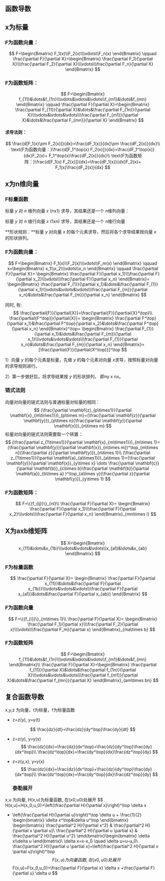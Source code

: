 ## 函数导数

## x为标量

### F为函数向量：

$$
F=\begin{Bmatrix}
F_1(x)\\F_2(x)\\\vdots\\F_n(x)
\end{Bmatrix}
\qquad
\frac{\partial F}{\partial X}=\begin{Bmatrix}
\frac{\partial F_1}{\partial X}\\\frac{\partial F_2}{\partial X}\\\vdots\\\frac{\partial F_n}{\partial X}
\end{Bmatrix}
$$

### F为函数矩阵：

$$
F=\begin{Bmatrix}
f_{11}&\dots&f_{1n}\\\vdots&\vdots&\vdots\\f_{m1}&\dots&f_{mn}
\end{Bmatrix}
\qquad
\frac{\partial F}{\partial X}=\begin{Bmatrix}
\frac{\partial F_{11}}{\partial X}&\dots&\frac{\partial F_{1n}}{\partial X}\\\vdots&\vdots&\vdots\\\frac{\partial F_{m1}}{\partial X}&\dots&\frac{\partial F_{mn}}{\partial X}
\end{Bmatrix}
$$

#### 求导法则：

$$
\frac{d[F_1(x)\pm F_2(x)]}{dx}=\frac{dF_1(x)}{dx}\pm \frac{dF_2(x)}{dx}\\
\text{F为函数向量：}\frac{d[F_1^\top(x) F_2(x)]}{dx}=\frac{dF_1^\top(x)}{dx}F_2(x)+ F_1^\top(x)\frac{dF_2(x)}{dx}\\
\text{F为函数矩阵：}\frac{d[F_1(x) F_2(x)]}{dx}=\frac{dF_1(x)}{dx}F_2(x)+ F_1(x)\frac{dF_2(x)}{dx}
$$

## x为n维向量

### F标量函数

标量 *y* 对 *n* 维列向量 *x* (nx1) 求导，其结果还是一个 *n*维列向量：

标量 *y* 对 *n* 维行向量 *x* (1xn) 求导，其结果还是一个 *n*维行向量

**形状规则：**标量 *y* 对向量 *x* 的每个元素求导，然后将各个求导结果按向量 *x* 的形状排列。

### F为函数向量：

$$
F=\begin{Bmatrix}
F_1(x)\\F_2(x)\\\vdots\\F_m(x)
\end{Bmatrix}
\qquad
x=\begin{Bmatrix}
x_1\\x_2\\\vdots\\x_n
\end{Bmatrix}
\qquad
\frac{\partial F}{\partial X}=
\begin{Bmatrix}
\frac{\partial F}{\partial x_1}\\\frac{\partial F}{\partial x_2}\\\vdots\\\frac{\partial F}{\partial x_n}
\end{Bmatrix}=
\begin{Bmatrix}
\frac{\partial F_{1}}{\partial x_1}&\dots&\frac{\partial F_{1}}{\partial x_1}\\\vdots&\vdots&\vdots\\\frac{\partial F_{m}}{\partial x_n}&\dots&\frac{\partial F_{m}}{\partial x_n}
\end{Bmatrix}
$$

同时, 有:
$$
\frac{\partial{F}}{\partial{X}}=\frac{\partial{F}}{\partial{X}^\top}\\
\frac{\partial{F^\top}}{\partial{X}}=
\begin{Bmatrix}
\frac{\partial F^\top}{\partial x_1}&\frac{\partial F^\top}{\partial x_2}&\dots&\frac{\partial F^\top}{\partial x_n}
\end{Bmatrix}^\top=
\begin{Bmatrix}
\frac{\partial F_{1}}{\partial x_1}&\dots&\frac{\partial F_{m}}{\partial x_1}\\\vdots&\vdots&\vdots\\\frac{\partial F_{1}}{\partial x_n}&\dots&\frac{\partial F_{m}}{\partial x_n}
\end{Bmatrix}=[\frac{\partial{F}}{\partial{X^\top}}]^\top
$$

  1）向量 *y* 的每个元素是标量，先做 *y* 的每个元素对向量 *x*求导，按照标量对向量的求导规则进行。

  2）第一步做好后，将求导结果按 *y* 的形状排列， 即ny x nx。

### 链式法则

向量对向量的链式法则与普通标量对标量的相同：
$$
(\frac{\partial \mathbf{z}_{p\times1}}{\partial \mathbf{x}_{m\times1}})_{p\times m}=(\frac{\partial \mathbf{z}}{\partial \mathbf{y}})_{p\times n}(\frac{\partial \mathbf{y}}{\partial \mathbf{x}})_{n\times m}
$$
标量对向量的链式法则需要取一个转置：
$$
(\frac{\partial z_{1\times1}}{\partial \mathbf{x}_{m\times1}})_{m\times 1}=(\frac{\partial \mathbf{y}}{\partial \mathbf{x}}_{n\times m})^\top_{m\times n}(\frac{\partial z}{\partial \mathbf{y}})_{n\times 1}\\
(\frac{\partial z_{1\times1}}{\partial \mathbf{a}_{a\times1}})_{a\times 1}=(\frac{\partial \mathbf{y}}{\partial \mathbf{x}}_{y\times x} \dots \frac{\partial \mathbf{c}}{\partial \mathbf{b}}_{c\times b}\frac{\partial \mathbf{b}}{\partial \mathbf{a}}_{b\times a} )^\top_{a\times y}(\frac{\partial z}{\partial \mathbf{y}})_{y\times 1}
$$


### F为函数矩阵：

$$
F=\{{f_{ij}}\}_{nl}\\
\frac{\partial F}{\partial X}=
\begin{Bmatrix}
\frac{\partial F}{\partial x_1}\\\frac{\partial F}{\partial x_2}\\\vdots\\\frac{\partial F}{\partial x_n}
\end{Bmatrix}_{mn\times l}
$$

## X为axb维矩阵

$$
X=\begin{Bmatrix}
x_{11}&\dots&x_{1b}\\\vdots&\vdots&\vdots\\x_{a1}&\dots&x_{ab}
\end{Bmatrix}
$$

### F为标量函数

$$
\frac{\partial F}{\partial X}=
\begin{Bmatrix}
\frac{\partial F}{\partial x_{11}}&\dots&\frac{\partial F}{\partial x_{1b}}\\\vdots&\vdots&\vdots\\\frac{\partial F}{\partial x_{a1}}&\dots&\frac{\partial F}{\partial x_{ab}}
\end{Bmatrix}
$$



### F为函数向量

$$
F=\{{f_{i}}\}_{m\times 1}\\
\frac{\partial F}{\partial X}=
\begin{Bmatrix}
\frac{\partial F_1}{\partial x}\\\frac{\partial F_2}{\partial x}\\\vdots\\\frac{\partial F_m}{\partial x}
\end{Bmatrix}_{ma\times b}
$$



### F为函数矩阵

$$
F=\begin{Bmatrix}
f_{11}&\dots&f_{1n}\\\vdots&\vdots&\vdots\\f_{m1}&\dots&f_{mn}
\end{Bmatrix}\\
\frac{\partial F}{\partial X}=\begin{Bmatrix}
\frac{\partial f_{11}}{\partial X}&\dots&\frac{\partial f_{1n}}{\partial X}\\\vdots&\vdots&\vdots\\\frac{\partial f_{m1}}{\partial X}&\dots&\frac{\partial f_{mn}}{\partial X}
\end{Bmatrix}_{am\times bn}
$$

## 复合函数导数

x,y,z 为向量，t为标量，f为标量函数

- z=z(y), y=y(t)

$$
\frac{dz}{dt}=\frac{dz}{dy^\top}\frac{dy}{dt}
$$

- z=z(y), y=y(x)
  $$
  \frac{dz}{dx}=\frac{dz}{dx^\top}=\frac{dz}{dy^\top}\frac{dy}{dx^\top}\\
  \frac{dz^\top}{dx}=\frac{dy^\top}{dx}\frac{dz^\top}{dy}
  $$
  
- z=z(y,x), y=y(x)
  $$
  \frac{dz}{dx}=\frac{dz}{dx^\top}+\frac{dz}{dy^\top}\frac{dy}{dx^\top}\\
  \frac{dz^\top}{dx}=\frac{dy^\top}{dx}\frac{dz^\top}{dy}
  $$

  ### 泰勒展开

x,u 为向量, H(x,u)为标量函数, 在(x0,u0)处展开
$$
H(x,u)=H(x_0,u_0)+\left(\frac{\partial H}{\partial x}\right)^\top \delta x 
+ \left(\frac{\partial H}{\partial u}\right)^\top \delta u +
\frac{1}{2}
\begin{bmatrix}
\delta x^\top&\delta u^\top
\end{bmatrix}
\begin{bmatrix}
\frac{\partial^2 H}{\partial x^2} & \frac{\partial^2 H}{\partial x \partial u}\\
\frac{\partial^2 H}{\partial u \partial x} & \frac{\partial^2 H}{\partial u^2}
\end{bmatrix}\begin{bmatrix}
\delta x\\\delta u
\end{bmatrix}\\
\delta x=x-x_0 \quad \delta u=u-u_0\\
\frac{\partial^2 H}{\partial u \partial x}=\left(\frac{\partial^2 H}{\partial x \partial u}\right)^\top
$$
F(x,u)为向量函数, 在(x0,u0)处展开
$$
F(x,u)=F(x_0,u_0)+\frac{\partial F}{\partial x} \delta x +\frac{\partial F}{\partial u} \delta u
$$
